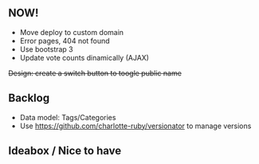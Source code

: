 ## NOW!

- Move deploy to custom domain
- Error pages, 404 not found
- Use bootstrap 3
- Update vote counts dinamically (AJAX)

<del>Design: create a switch button to toogle public name </del>

## Backlog

- Data model: Tags/Categories
- Use https://github.com/charlotte-ruby/versionator to manage versions


## Ideabox / Nice to have
